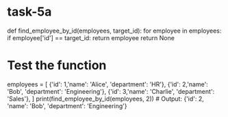 # task-5a

def find_employee_by_id(employees, target_id):
    for employee in employees:
        if employee['id'] == target_id:
            return employee
    return None

# Test the function
employees = [
    {'id': 1,'name': 'Alice', 'department': 'HR'},
    {'id': 2,'name': 'Bob', 'department': 'Engineering'},
    {'id': 3,'name': 'Charlie', 'department': 'Sales'},
]
print(find_employee_by_id(employees, 2))  # Output: {'id': 2, 'name': 'Bob', 'department': 'Engineering'}


